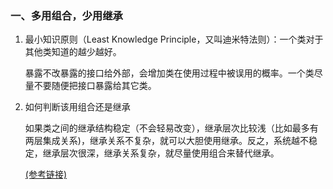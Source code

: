 ### 一、多用组合，少用继承

1. 最小知识原则（Least Knowledge Principle，又叫迪米特法则）：一个类对于其他类知道的越少越好。
   
   暴露不改暴露的接口给外部，会增加类在使用过程中被误用的概率。一个类尽量不要随便把接口暴露给其它类。
   
2. 如何判断该用组合还是继承
   
   如果类之间的继承结构稳定（不会轻易改变），继承层次比较浅（比如最多有两层集成关系)，继承关系不复杂，就可以大胆使用继承。反之，系统越不稳定，继承层次很深，继承关系复杂，就尽量使用组合来替代继承。
   
   [(参考链接)](http://www.360doc.com/content/21/0717/15/65839522_987041225.shtml)
